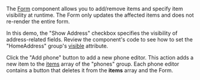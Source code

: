 The [Form](/Documentation/ApiReference/UI_Components/dxForm/) component allows you to add/remove items and specify item visibility at runtime. The Form only updates the affected items and does not re-render the entire form.

In this demo, the "Show Address" checkbox specifies the visibility of address-related fields. Review the component's code to see how to set the "HomeAddress" group's [visible](/Documentation/ApiReference/UI_Components/dxForm/Item_Types/GroupItem/#visible) attribute.

Click the "Add phone" button to add a new phone editor. This action adds a new item to the [items](/Documentation/ApiReference/UI_Components/dxForm/Item_Types/GroupItem/#items) array of the "phones" group. Each phone editor contains a button that deletes it from the **items** array and the Form.
<!--split-->